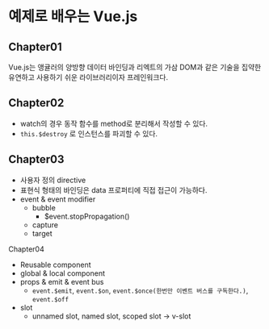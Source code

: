 # 예제로 배우는 Vue.js

## Chapter01
Vue.js는 앵귤러의 양방향 데이터 바인딩과 리엑트의 가삼 DOM과 같은 기술을 집약한 유연하고 사용하기 쉬운 라이브러리이자 프레인워크다.

## Chapter02
- watch의 경우 동작 함수를 method로 분리해서 작성할 수 있다.
- `this.$destroy` 로 인스턴스를 파괴할 수 있다.

## Chapter03
- 사용자 정의 directive
- 표현식 형태의 바인딩은 data 프로퍼티에 직접 접근이 가능하다.
- event & event modifier
  - bubble
    - $event.stopPropagation()
  - capture
  - target

Chapter04
- Reusable component
- global & local component
- props & emit & event bus
  - `event.$emit`, `event.$on`, `event.$once(한번만 이벤트 버스를 구독한다.)`, `event.$off`
- slot
  - unnamed slot, named slot, scoped slot -> v-slot